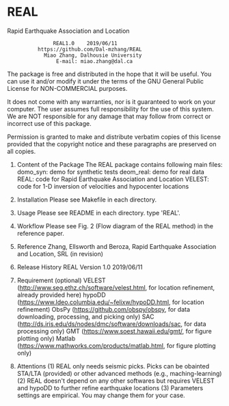 # REAL
Rapid Earthquake Association and Location
                   
                   REAL1.0    2019/06/11
              https://github.com/Dal-mzhang/REAL
                Miao Zhang, Dalhousie University 
                    E-mail: miao.zhang@dal.ca

The package is free and distributed in the hope that it will be useful. 
You can use it and/or modify it under the terms of the GNU General Public License 
for NON-COMMERCIAL purposes.

It does not come with any warranties, nor is it guaranteed to work on your computer. 
The user assumes full responsibility for the use of this system. 
We are NOT responsible for any damage that may follow from correct or incorrect 
use of this package.

Permission is granted to make and distribute verbatim copies of this license provided 
that the copyright notice and these paragraphs are preserved on all copies.

1. Content of the Package
    The REAL package contains following main files:
    domo_syn: demo for synthetic tests
    deom_real: demo for real data
    REAL: code for Rapid Earthquake Association and Location 
    VELEST: code for 1-D inversion of velocities and hypocenter locations

2. Installation
    Please see Makefile in each directory.

3. Usage
    Please see README in each directory. type 'REAL'.

4. Workflow
    Please see Fig. 2 (Flow diagram of the REAL method) in the reference paper.

5. Reference
   Zhang, Ellsworth and Beroza, Rapid Earthquake Association and Location, SRL (in revision)

6. Release History
    REAL Version 1.0     2019/06/11

7. Requirement (optional) 
    VELEST (http://www.seg.ethz.ch/software/velest.html, for location refinement, already provided here)
    hypoDD (https://www.ldeo.columbia.edu/~felixw/hypoDD.html, for location refinement)
    ObsPy (https://github.com/obspy/obspy, for data downloading, processing, and picking only)
    SAC (http://ds.iris.edu/ds/nodes/dmc/software/downloads/sac, for data processing only)
    GMT (https://www.soest.hawaii.edu/gmt/, for figure plotting only)
    Matlab (https://www.mathworks.com/products/matlab.html, for figure plotting only)

8. Attentions
    (1) REAL only needs seismic picks. Picks can be obainted STA/LTA (provided) or other advanced methods (e.g., maching-learning)
    (2) REAL doesn't depend on any other softwares but requires VELEST and hypoDD to further refine earthquake locations
    (3) Parameters settings are empirical. You may change them for your case.
